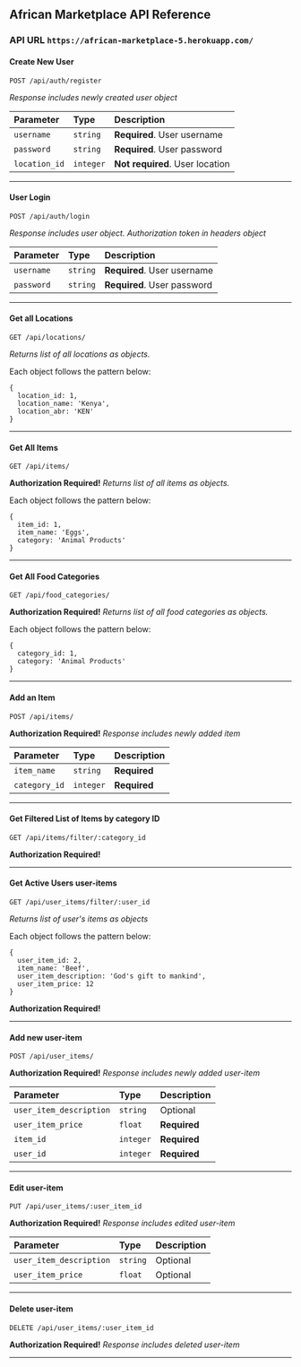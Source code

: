 
## African Marketplace API Reference

### API URL `https://african-marketplace-5.herokuapp.com/`

#### Create New User

```
POST /api/auth/register
```
*Response includes newly created user object*

| Parameter | Type     | Description                |
| :-------- | :------- | :------------------------- |
| `username` | `string` | **Required**. User username |
| `password` | `string` | **Required**. User password |
| `location_id` | `integer` | **Not required**. User location |

---------------------------------------------------------

#### User Login

```
POST /api/auth/login
```
*Response includes user object. Authorization token in headers object*

| Parameter | Type     | Description                |
| :-------- | :------- | :------------------------- |
| `username` | `string` | **Required**. User username |
| `password` | `string` | **Required**. User password |

---------------------------------------------------------

#### Get all Locations

```
GET /api/locations/
```
*Returns list of all locations as objects.*

Each object follows the pattern below:
```
{
  location_id: 1,
  location_name: 'Kenya',
  location_abr: 'KEN'
}
```

---------------------------------------------------------

#### Get All Items

```
GET /api/items/
```
**Authorization Required!**
*Returns list of all items as objects.*

Each object follows the pattern below:
```
{
  item_id: 1,
  item_name: 'Eggs',
  category: 'Animal Products'
}
```

---------------------------------------------------------

#### Get All Food Categories

```
GET /api/food_categories/
```
**Authorization Required!**
*Returns list of all food categories as objects.*

Each object follows the pattern below:
```
{
  category_id: 1,
  category: 'Animal Products'
}
```

---------------------------------------------------------

#### Add an Item

```
POST /api/items/
```
**Authorization Required!**
*Response includes newly added item*

| Parameter | Type     | Description                |
| :-------- | :------- | :------------------------- |
| `item_name` | `string` | **Required** |
| `category_id` | `integer` | **Required** |

---------------------------------------------------------

#### Get Filtered List of Items by category ID

```
GET /api/items/filter/:category_id
```
**Authorization Required!**

---------------------------------------------------------
  
#### Get Active Users user-items

```
GET /api/user_items/filter/:user_id
```
*Returns list of user's items as objects*

Each object follows the pattern below:
```
{
  user_item_id: 2,
  item_name: 'Beef',
  user_item_description: 'God's gift to mankind',
  user_item_price: 12
}
```
**Authorization Required!**

---------------------------------------------------------

#### Add new user-item

```
POST /api/user_items/
```
**Authorization Required!**
*Response includes newly added user-item*

| Parameter | Type     | Description                |
| :-------- | :------- | :------------------------- |
| `user_item_description` | `string` | Optional |
| `user_item_price` | `float` | **Required** |
| `item_id` | `integer` | **Required** |
| `user_id` | `integer` | **Required** |

---------------------------------------------------------

#### Edit user-item

```
PUT /api/user_items/:user_item_id
```
**Authorization Required!**
*Response includes edited user-item*

| Parameter | Type     | Description                |
| :-------- | :------- | :------------------------- |
| `user_item_description` | `string` | Optional |
| `user_item_price` | `float` | Optional|

---------------------------------------------------------

#### Delete user-item

```
DELETE /api/user_items/:user_item_id
```

**Authorization Required!**
*Response includes deleted user-item*

---------------------------------------------------------
